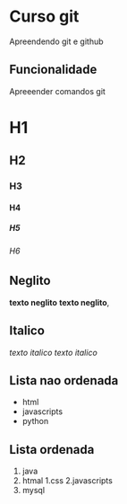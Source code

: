 # Curso git
Apreendendo git e github

## Funcionalidade

Apreeender comandos git

# H1
## H2
### H3
#### H4
##### H5
###### H6

## Neglito
**texto neglito** __texto neglito__,

## Italico
*texto italico*  _texto italico_ 

## Lista nao ordenada
* html
* javascripts
* python

## Lista ordenada

1. java
2. htmal
    1.css
    2.javascripts
3. mysql